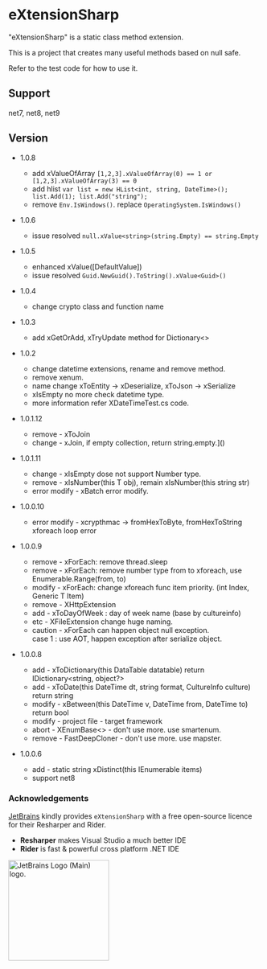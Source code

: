 # eXtensionSharp

"eXtensionSharp" is a static class method extension.

This is a project that creates many useful methods based on null safe.

Refer to the test code for how to use it.

## Support
net7, net8, net9

## Version
* 1.0.8
  * add xValueOfArray `[1,2,3].xValueOfArray(0) == 1 or [1,2,3].xValueOfArray(3) == 0`
  * add hlist `var list = new HList<int, string, DateTime>(); list.Add(1); list.Add("string");`
  * remove `Env.IsWindows()`. replace `OperatingSystem.IsWindows()`


* 1.0.6
  * issue resolved `null.xValue<string>(string.Empty) == string.Empty`


* 1.0.5
  * enhanced xValue<T>([DefaultValue])
  * issue resolved `Guid.NewGuid().ToString().xValue<Guid>()`

* 1.0.4
  * change crypto class and function name
  
* 1.0.3
  * add xGetOrAdd, xTryUpdate method for Dictionary<>

* 1.0.2
  * change datetime extensions, rename and remove method.
  * remove xenum.
  * name change xToEntity -> xDeserialize, xToJson -> xSerialize
  * xIsEmpty no more check datetime type.
  * more information refer XDateTimeTest.cs code.

* 1.0.1.12
  * remove - xToJoin
  * change - xJoin, if empty collection, return string.empty.]()

* 1.0.1.11
  * change - xIsEmpty dose not support Number type.
  * remove - xIsNumber<T>(this T obj), remain xIsNumber(this string str)
  * error modify - xBatch error modify.

* 1.0.0.10
  * error modify - xcrypthmac -> fromHexToByte, fromHexToString xforeach loop error
  
* 1.0.0.9
  * remove - xForEach: remove thread.sleep
  * remove - xForEach: remove number type from to xforeach, use Enumerable.Range(from, to)  
  * modify - xForEach: change xforeach func item priority. (int Index, Generic T Item)
  * remove - XHttpExtension
  * add - xToDayOfWeek : day of week name (base by cultureinfo)
  * etc - XFileExtension change huge naming.
  * caution - xForEach can happen object null exception.  
    case 1 : use AOT, happen exception after serialize object.  

* 1.0.0.8
  * add - xToDictionary(this DataTable datatable) return IDictionary<string, object?>
  * add - xToDate(this DateTime dt, string format, CultureInfo culture) return string
  * modify - xBetween(this DateTime v, DateTime from, DateTime to) return bool
  * modify - project file - target framework
  * abort - XEnumBase<> - don't use more. use smartenum.
  * remove - FastDeepCloner - don't use more. use mapster.

* 1.0.0.6
  * add - static string xDistinct(this IEnumerable<string> items)
  * support net8

### Acknowledgements

[JetBrains](https://www.jetbrains.com/?from=eXtensionSharp) kindly provides `eXtensionSharp` with a free open-source
licence for their Resharper and Rider.

- **Resharper** makes Visual Studio a much better IDE
- **Rider** is fast & powerful cross platform .NET IDE

<img src="https://resources.jetbrains.com/storage/products/company/brand/logos/jb_beam.png" alt="JetBrains Logo (Main) logo." style="width:200px;height:200px;">
